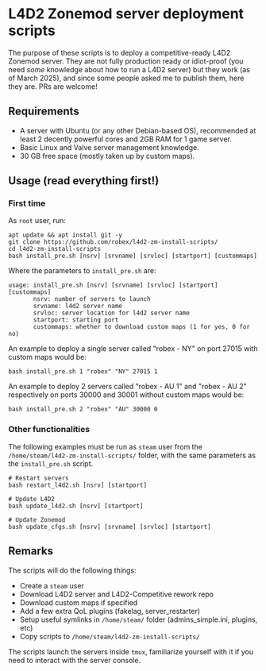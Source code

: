 # L4D2 Zonemod server deployment scripts

The purpose of these scripts is to deploy a competitive-ready L4D2 Zonemod server. They are not fully production ready or idiot-proof (you need _some_ knowledge about how to run a L4D2 server) but they work (as of March 2025), and since some people asked me to publish them, here they are. PRs are welcome!

## Requirements

- A server with Ubuntu (or any other Debian-based OS), recommended at least 2 decently powerful cores and 2GB RAM for 1 game server.
- Basic Linux and Valve server management knowledge.
- 30 GB free space (mostly taken up by custom maps).

## Usage (read everything first!)

### First time

As `root` user, run:
```
apt update && apt install git -y
git clone https://github.com/robex/l4d2-zm-install-scripts/
cd l4d2-zm-install-scripts
bash install_pre.sh [nsrv] [srvname] [srvloc] [startport] [custommaps]
```
Where the parameters to `install_pre.sh` are:
```
usage: install_pre.sh [nsrv] [srvname] [srvloc] [startport] [custommaps]
       nsrv: number of servers to launch
       srvname: l4d2 server name
       srvloc: server location for l4d2 server name
       startport: starting port
	   custommaps: whether to download custom maps (1 for yes, 0 for no)
```
An example to deploy a single server called "robex - NY" on port 27015 with custom maps would be:
```
bash install_pre.sh 1 "robex" "NY" 27015 1
```
An example to deploy 2 servers called "robex - AU 1" and "robex - AU 2" respectively on ports 30000 and 30001 without custom maps would be:
```
bash install_pre.sh 2 "robex" "AU" 30000 0
```

### Other functionalities

The following examples must be run as `steam` user from the `/home/steam/l4d2-zm-install-scripts/` folder, with the same parameters as the `install_pre.sh` script.

```
# Restart servers
bash restart_l4d2.sh [nsrv] [startport]

# Update L4D2
bash update_l4d2.sh [nsrv] [startport]

# Update Zonemod
bash update_cfgs.sh [nsrv] [srvname] [srvloc] [startport]
```

## Remarks

The scripts will do the following things:
- Create a `steam` user
- Download L4D2 server and L4D2-Competitive rework repo
- Download custom maps if specified
- Add a few extra QoL plugins (fakelag, server_restarter)
- Setup useful symlinks in `/home/steam/` folder (admins_simple.ini, plugins, etc)
- Copy scripts to `/home/steam/l4d2-zm-install-scripts/`

The scripts launch the servers inside `tmux`, familiarize yourself with it if you need to interact with the server console.
